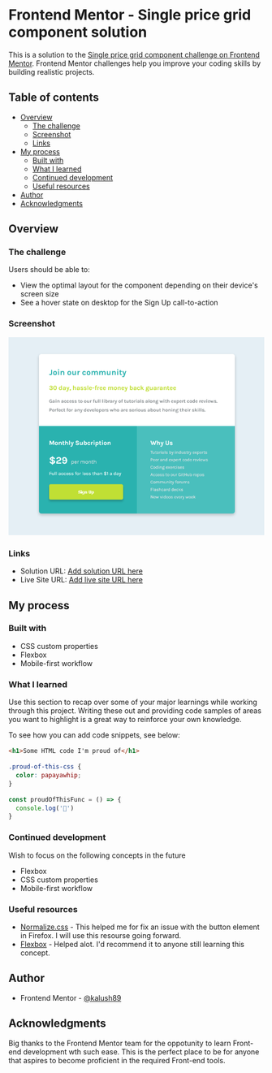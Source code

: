 # Frontend Mentor - Single price grid component solution

This is a solution to the [Single price grid component challenge on Frontend Mentor](https://www.frontendmentor.io/challenges/single-price-grid-component-5ce41129d0ff452fec5abbbc). Frontend Mentor challenges help you improve your coding skills by building realistic projects. 

## Table of contents

- [Overview](#overview)
  - [The challenge](#the-challenge)
  - [Screenshot](#screenshot)
  - [Links](#links)
- [My process](#my-process)
  - [Built with](#built-with)
  - [What I learned](#what-i-learned)
  - [Continued development](#continued-development)
  - [Useful resources](#useful-resources)
- [Author](#author)
- [Acknowledgments](#acknowledgments)

## Overview

### The challenge

Users should be able to:

- View the optimal layout for the component depending on their device's screen size
- See a hover state on desktop for the Sign Up call-to-action

### Screenshot

![](./screenshot.png)

### Links

- Solution URL: [Add solution URL here](https://github.com/kalush89/single-price-grid-component)
- Live Site URL: [Add live site URL here](https://kalush89.github.io/single-price-grid-component/)

## My process

### Built with
- CSS custom properties
- Flexbox
- Mobile-first workflow
### What I learned

Use this section to recap over some of your major learnings while working through this project. Writing these out and providing code samples of areas you want to highlight is a great way to reinforce your own knowledge.

To see how you can add code snippets, see below:

```html
<h1>Some HTML code I'm proud of</h1>
```
```css
.proud-of-this-css {
  color: papayawhip;
}
```
```js
const proudOfThisFunc = () => {
  console.log('🎉')
}
```

### Continued development

Wish to focus on the following concepts in the future
- Flexbox
- CSS custom properties
- Mobile-first workflow

### Useful resources

- [Normalize.css](https://necolas.github.io/normalize.css/8.0.1/normalize.css) - This helped me for fix an issue with the button element in Firefox. I will use this resourse going forward.
- [Flexbox](https://developer.mozilla.org/en-US/docs/Web/CSS/CSS_Flexible_Box_Layout/Basic_Concepts_of_Flexbox) - Helped alot. I'd recommend it to anyone still learning this concept.

## Author

- Frontend Mentor - [@kalush89](https://www.frontendmentor.io/profile/@kalush89)


## Acknowledgments

Big thanks to the Frontend Mentor team for the oppotunity to learn Front-end development wth such ease. This is the perfect place to be for anyone that aspires to become proficient in the required Front-end tools.

